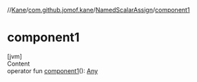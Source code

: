 //[Kane](../../index.md)/[com.github.jomof.kane](../index.md)/[NamedScalarAssign](index.md)/[component1](component1.md)



# component1  
[jvm]  
Content  
operator fun [component1](component1.md)(): [Any](https://kotlinlang.org/api/latest/jvm/stdlib/kotlin/-any/index.html)  



